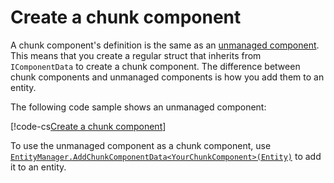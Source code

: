 # Create a chunk component

A chunk component's definition is the same as an [unmanaged component](components-unmanaged.md). This means that you create a regular struct that inherits from `IComponentData` to create a chunk component. The difference between chunk components and unmanaged components is how you add them to an entity.

The following code sample shows an unmanaged component:

[!code-cs[Create a chunk component](../DocCodeSamples.Tests/CreateComponentExamples.cs#chunk)]

To use the unmanaged component as a chunk component, use [`EntityManager.AddChunkComponentData<YourChunkComponent>(Entity)`](xref:Unity.Entities.EntityManager.AddChunkComponentData*) to add it to an entity.